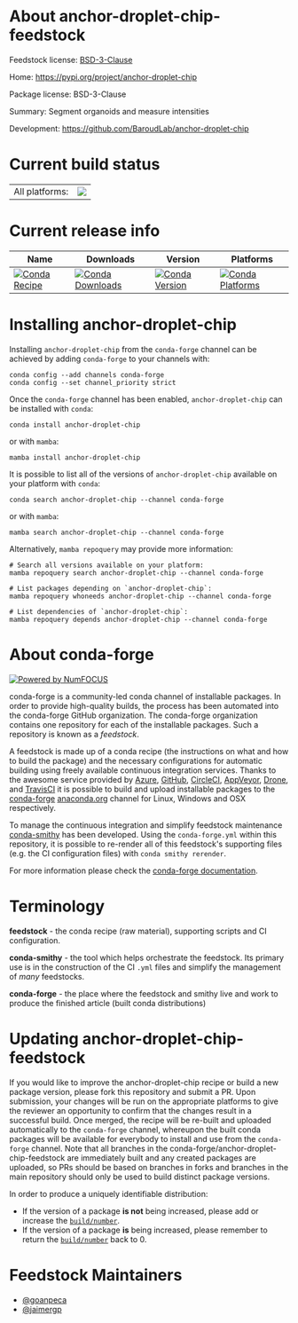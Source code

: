 About anchor-droplet-chip-feedstock
===================================

Feedstock license: [BSD-3-Clause](https://github.com/conda-forge/anchor-droplet-chip-feedstock/blob/main/LICENSE.txt)

Home: https://pypi.org/project/anchor-droplet-chip

Package license: BSD-3-Clause

Summary: Segment organoids and measure intensities

Development: https://github.com/BaroudLab/anchor-droplet-chip

Current build status
====================


<table><tr><td>All platforms:</td>
    <td>
      <a href="https://dev.azure.com/conda-forge/feedstock-builds/_build/latest?definitionId=20887&branchName=main">
        <img src="https://dev.azure.com/conda-forge/feedstock-builds/_apis/build/status/anchor-droplet-chip-feedstock?branchName=main">
      </a>
    </td>
  </tr>
</table>

Current release info
====================

| Name | Downloads | Version | Platforms |
| --- | --- | --- | --- |
| [![Conda Recipe](https://img.shields.io/badge/recipe-anchor--droplet--chip-green.svg)](https://anaconda.org/conda-forge/anchor-droplet-chip) | [![Conda Downloads](https://img.shields.io/conda/dn/conda-forge/anchor-droplet-chip.svg)](https://anaconda.org/conda-forge/anchor-droplet-chip) | [![Conda Version](https://img.shields.io/conda/vn/conda-forge/anchor-droplet-chip.svg)](https://anaconda.org/conda-forge/anchor-droplet-chip) | [![Conda Platforms](https://img.shields.io/conda/pn/conda-forge/anchor-droplet-chip.svg)](https://anaconda.org/conda-forge/anchor-droplet-chip) |

Installing anchor-droplet-chip
==============================

Installing `anchor-droplet-chip` from the `conda-forge` channel can be achieved by adding `conda-forge` to your channels with:

```
conda config --add channels conda-forge
conda config --set channel_priority strict
```

Once the `conda-forge` channel has been enabled, `anchor-droplet-chip` can be installed with `conda`:

```
conda install anchor-droplet-chip
```

or with `mamba`:

```
mamba install anchor-droplet-chip
```

It is possible to list all of the versions of `anchor-droplet-chip` available on your platform with `conda`:

```
conda search anchor-droplet-chip --channel conda-forge
```

or with `mamba`:

```
mamba search anchor-droplet-chip --channel conda-forge
```

Alternatively, `mamba repoquery` may provide more information:

```
# Search all versions available on your platform:
mamba repoquery search anchor-droplet-chip --channel conda-forge

# List packages depending on `anchor-droplet-chip`:
mamba repoquery whoneeds anchor-droplet-chip --channel conda-forge

# List dependencies of `anchor-droplet-chip`:
mamba repoquery depends anchor-droplet-chip --channel conda-forge
```


About conda-forge
=================

[![Powered by
NumFOCUS](https://img.shields.io/badge/powered%20by-NumFOCUS-orange.svg?style=flat&colorA=E1523D&colorB=007D8A)](https://numfocus.org)

conda-forge is a community-led conda channel of installable packages.
In order to provide high-quality builds, the process has been automated into the
conda-forge GitHub organization. The conda-forge organization contains one repository
for each of the installable packages. Such a repository is known as a *feedstock*.

A feedstock is made up of a conda recipe (the instructions on what and how to build
the package) and the necessary configurations for automatic building using freely
available continuous integration services. Thanks to the awesome service provided by
[Azure](https://azure.microsoft.com/en-us/services/devops/), [GitHub](https://github.com/),
[CircleCI](https://circleci.com/), [AppVeyor](https://www.appveyor.com/),
[Drone](https://cloud.drone.io/welcome), and [TravisCI](https://travis-ci.com/)
it is possible to build and upload installable packages to the
[conda-forge](https://anaconda.org/conda-forge) [anaconda.org](https://anaconda.org/)
channel for Linux, Windows and OSX respectively.

To manage the continuous integration and simplify feedstock maintenance
[conda-smithy](https://github.com/conda-forge/conda-smithy) has been developed.
Using the ``conda-forge.yml`` within this repository, it is possible to re-render all of
this feedstock's supporting files (e.g. the CI configuration files) with ``conda smithy rerender``.

For more information please check the [conda-forge documentation](https://conda-forge.org/docs/).

Terminology
===========

**feedstock** - the conda recipe (raw material), supporting scripts and CI configuration.

**conda-smithy** - the tool which helps orchestrate the feedstock.
                   Its primary use is in the construction of the CI ``.yml`` files
                   and simplify the management of *many* feedstocks.

**conda-forge** - the place where the feedstock and smithy live and work to
                  produce the finished article (built conda distributions)


Updating anchor-droplet-chip-feedstock
======================================

If you would like to improve the anchor-droplet-chip recipe or build a new
package version, please fork this repository and submit a PR. Upon submission,
your changes will be run on the appropriate platforms to give the reviewer an
opportunity to confirm that the changes result in a successful build. Once
merged, the recipe will be re-built and uploaded automatically to the
`conda-forge` channel, whereupon the built conda packages will be available for
everybody to install and use from the `conda-forge` channel.
Note that all branches in the conda-forge/anchor-droplet-chip-feedstock are
immediately built and any created packages are uploaded, so PRs should be based
on branches in forks and branches in the main repository should only be used to
build distinct package versions.

In order to produce a uniquely identifiable distribution:
 * If the version of a package **is not** being increased, please add or increase
   the [``build/number``](https://docs.conda.io/projects/conda-build/en/latest/resources/define-metadata.html#build-number-and-string).
 * If the version of a package **is** being increased, please remember to return
   the [``build/number``](https://docs.conda.io/projects/conda-build/en/latest/resources/define-metadata.html#build-number-and-string)
   back to 0.

Feedstock Maintainers
=====================

* [@goanpeca](https://github.com/goanpeca/)
* [@jaimergp](https://github.com/jaimergp/)

